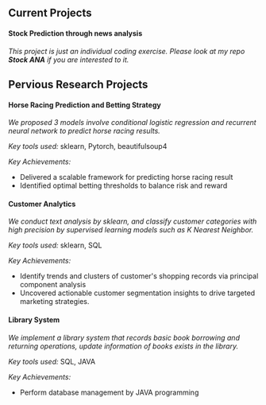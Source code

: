 ## Current Projects
#### Stock Prediction through news analysis
*This project is just an individual coding exercise. Please look at my repo __Stock ANA__ if you are interested to it.*



## Pervious Research Projects
#### Horse Racing Prediction and Betting Strategy
*We proposed 3 models involve conditional logistic regression and recurrent neural network to predict horse racing results.*

*Key tools used:* sklearn, Pytorch, beautifulsoup4

*Key Achievements:*
- Delivered a scalable framework for predicting horse racing result
- Identified optimal betting thresholds to balance risk and reward


#### Customer Analytics
*We conduct text analysis by sklearn, and classify customer categories with high precision by supervised learning models such as K Nearest Neighbor.*

*Key tools used:* sklearn, SQL

*Key Achievements:*
- Identify trends and clusters of customer's shopping records via principal component analysis
- Uncovered actionable customer segmentation insights to drive targeted marketing strategies.

#### Library System
*We implement a library system that records basic book borrowing and returning operations, update information of books exists in the library.*

*Key tools used:* SQL, JAVA

*Key Achievements:*
- Perform database management by JAVA programming


  
<!--
**LeeChingManJenny/LeeChingManJenny** is a ✨ _special_ ✨ repository because its `README.md` (this file) appears on your GitHub profile.

Here are some ideas to get you started:

- 🔭 I’m currently working on ...
- 🌱 I’m currently learning ...
- 👯 I’m looking to collaborate on ...
- 🤔 I’m looking for help with ...
- 💬 Ask me about ...
- 📫 How to reach me: ...
- 😄 Pronouns: ...
- ⚡ Fun fact: ...
-->
